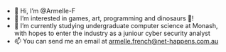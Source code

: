 - 👋 Hi, I’m @Armelle-F
- 👀 I’m interested in games, art, programming and dinosaurs 🦖!
- 🌱 I’m currently studying undergraduate computer science at Monash, with hopes to enter the industry as a juniour cyber security analyst
- 📫 You can send me an email at armelle.french@net-happens.com.au

<!---
Armelle-F/Armelle-F is a ✨ special ✨ repository because its `README.md` (this file) appears on your GitHub profile.
You can click the Preview link to take a look at your changes.
--->
